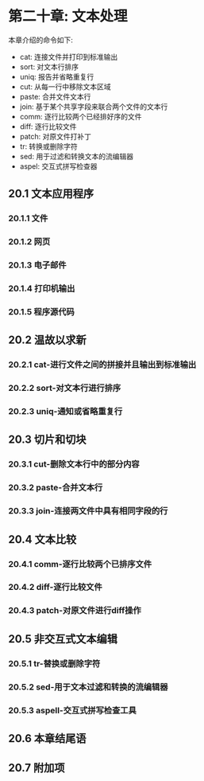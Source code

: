 # 第二十章: 文本处理 #

本章介绍的命令如下:

- cat: 连接文件并打印到标准输出
- sort: 对文本行排序
- uniq: 报告并省略重复行
- cut: 从每一行中移除文本区域
- paste: 合并文件文本行
- join: 基于某个共享字段来联合两个文件的文本行
- comm: 逐行比较两个已经排好序的文件
- diff: 逐行比较文件
- patch: 对原文件打补丁
- tr: 转换或删除字符
- sed: 用于过滤和转换文本的流编辑器
- aspel: 交互式拼写检查器

## 20.1 文本应用程序 ##

### 20.1.1 文件 ###

### 20.1.2 网页 ###

### 20.1.3 电子邮件 ###

### 20.1.4 打印机输出 ###

### 20.1.5 程序源代码 ###

## 20.2 温故以求新 ##

### 20.2.1 cat-进行文件之间的拼接并且输出到标准输出 ###

### 20.2.2 sort-对文本行进行排序 ###

### 20.2.3 uniq-通知或省略重复行 ###

## 20.3 切片和切块 ##

### 20.3.1 cut-删除文本行中的部分内容 ###

### 20.3.2 paste-合并文本行 ###

### 20.3.3 join-连接两文件中具有相同字段的行 ###

## 20.4 文本比较 ##

### 20.4.1 comm-逐行比较两个已排序文件 ###

### 20.4.2 diff-逐行比较文件 ###

### 20.4.3 patch-对原文件进行diff操作 ###

## 20.5 非交互式文本编辑 ##

### 20.5.1 tr-替换或删除字符 ###

### 20.5.2 sed-用于文本过滤和转换的流编辑器 ###

### 20.5.3 aspell-交互式拼写检查工具 ###

## 20.6 本章结尾语 ##

## 20.7 附加项 ##
